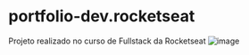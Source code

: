 # portfolio-dev.rocketseat
Projeto realizado no curso de Fullstack da Rocketseat
![image](https://github.com/user-attachments/assets/ccdcbd5b-8e87-4cbc-bae8-ffd7523d0bdd)
